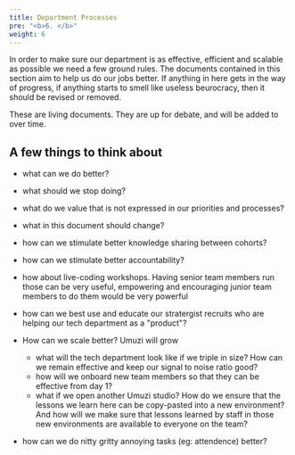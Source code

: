 ```yaml
---
title: Department Processes
pre: "<b>6. </b>"
weight: 6
---
```


In order to make sure our department is as effective, efficient and scalable as possible we need a few ground rules. The documents contained in this section aim to help us do our jobs better. If anything in here gets in the way of progress, if anything starts to smell like useless beurocracy, then it should be revised or removed.

These are living documents. They are up for debate, and will be added to over time.

## A few things to think about

- what can we do better?
- what should we stop doing?
- what do we value that is not expressed in our priorities and processes?
- what in this document should change?
- how can we stimulate better knowledge sharing between cohorts?
- how can we stimulate better accountability?

- how about live-coding workshops. Having senior team members run those can be very useful, empowering and encouraging junior team members to do them would be very powerful
- how can we best use and educate our stratergist recruits who are helping our tech department as a "product"?

- How can we scale better? Umuzi will grow

  - what will the tech department look like if we triple in size? How can we remain effective and keep our signal to noise ratio good?
  - how will we onboard new team members so that they can be effective from day 1?
  - what if we open another Umuzi studio? How do we ensure that the lessons we learn here can be copy-pasted into a new environment? And how will we make sure that lessons learned by staff in those new environments are available to everyone on the team?

- how can we do nitty gritty annoying tasks (eg: attendence) better?
